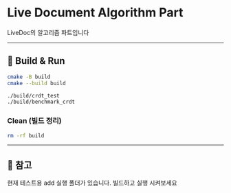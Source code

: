 # Live Document Algorithm Part

LiveDoc의 알고리즘 파트입니다

---

## 🔧 Build & Run
```bash
cmake -B build
cmake --build build

./build/crdt_test
./build/benchmark_crdt
```

### Clean (빌드 정리)
```bash
rm -rf build
```

---

## 📌 참고

현재 테스트용 add 실행 폴더가 있습니다.
빌드하고 실행 시켜보세요